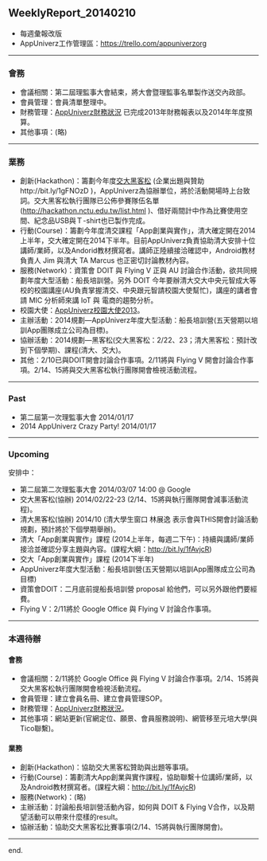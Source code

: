 ## WeeklyReport_20140210

* 每週彙報改版
* AppUniverz工作管理區：https://trello.com/appuniverzorg

----------------------------
### 會務
* 會議相關：第二屆理監事大會結束，將大會暨理監事名單製作送交內政部。
* 會員管理：會員清單整理中。
* 財務管理：[AppUniverz財務狀況](http://bit.ly/AU-Finance) 已完成2013年財務報表以及2014年年度預算。
* 其他事項：(略)

----------------------------
### 業務
* 創新(Hackathon)：籌劃今年度[交大黑客松](http://hackathon.nctu.edu.tw/) (企業出題與贊助http://bit.ly/1gFNOzD )，AppUniverz為協辦單位，將於活動開場時上台致詞。交大黑客松執行團隊已公佈參賽隊伍名單(http://hackathon.nctu.edu.tw/list.html )、借好兩間計中作為比賽使用空間、紀念品USB與Ｔ-shirt也已製作完成。
* 行動(Course)：籌劃今年度清交課程「App創業與實作」，清大確定開在2014上半年，交大確定開在2014下半年。目前AppUniverz負責協助清大安排十位講師/業師，以及Andorid教材撰寫者。講師正陸續接洽確認中，Android教材負責人 Jim 與清大 TA Marcus 也正密切討論教材內容。
* 服務(Network)：資策會 DOIT 與 Flying V 正與 AU 討論合作活動，欲共同規劃年度大型活動：船長培訓營。另外 DOIT 今年要辦清大交大中央元智成大等校的校園講座(AU負責掌握清交、中央跟元智請校園大使幫忙)，講座的講者會請 MIC 分析師來講 IoT 與 電商的趨勢分析。
* 校園大使：[AppUniverz校園大使2013](https://aucampus2013.hackpad.com/)。
* 主辦活動：2014規劃—AppUniverz年度大型活動：船長培訓營(五天營期以培訓App團隊成立公司為目標)。
* 協辦活動：2014規劃—黑客松(交大黑客松：2/22、23；清大黑客松：預計改到下個學期)、課程(清大、交大)。
* 其他：2/10已與DOIT開會討論合作事項。2/11將與 Flying V 開會討論合作事項。2/14、15將與交大黑客松執行團隊開會檢視活動流程。

----------------------------
### Past

* 第二屆第一次理監事大會 2014/01/17 
* 2014 AppUniverz Crazy Party! 2014/01/17 

----------------------------
### Upcoming 

安排中：

* 第二屆第二次理監事大會 2014/03/07  14:00 @ Google
* 交大黑客松(協辦) 2014/02/22-23 (2/14、15將與執行團隊開會減事活動流程)。
* 清大黑客松(協辦) 2014/10 (清大學生窗口 林展逸 表示會與THIS開會討論活動規劃，預計將於下個學期舉辦)。
* 清大「App創業與實作」課程 (2014上半年，每週二下午)：持續與講師/業師接洽並確認分享主題與內容。(課程大綱：http://bit.ly/1fAvjcR)
* 交大「App創業與實作」課程 (2014下半年)
* AppUniverz年度大型活動：船長培訓營(五天營期以培訓App團隊成立公司為目標)
* 資策會DOIT：二月底前提船長培訓營 proposal 給他們，可以另外跟他們要經費。
* Flying V：2/11將於 Google Office 與 Flying V 討論合作事項。

----------------------------
### 本週待辦

#### 會務
* 會議相關：2/11將於 Google Office 與 Flying V 討論合作事項。2/14、15將與交大黑客松執行團隊開會檢視活動流程。
* 會員管理：建立會員名冊、建立會員管理SOP。
* 財務管理：[AppUniverz財務狀況](http://bit.ly/AU-Finance)。
* 其他事項：網站更新(官網定位、願景、會員服務說明)、網管移至元培大學(與Tico聯繫)。

#### 業務
* 創新(Hackathon)：協助交大黑客松贊助與出題等事項。
* 行動(Course)：籌劃清大App創業與實作課程，協助聯繫十位講師/業師，以及Android教材撰寫者。(課程大綱：http://bit.ly/1fAvjcR)
* 服務(Network)：(略)
* 主辦活動：討論船長培訓營活動內容，如何與 DOIT & Flying V合作，以及期望活動可以帶來什麼樣的result。
* 協辦活動：協助交大黑客松比賽事項(2/14、15將與執行團隊開會)。

----------------------------
end.
